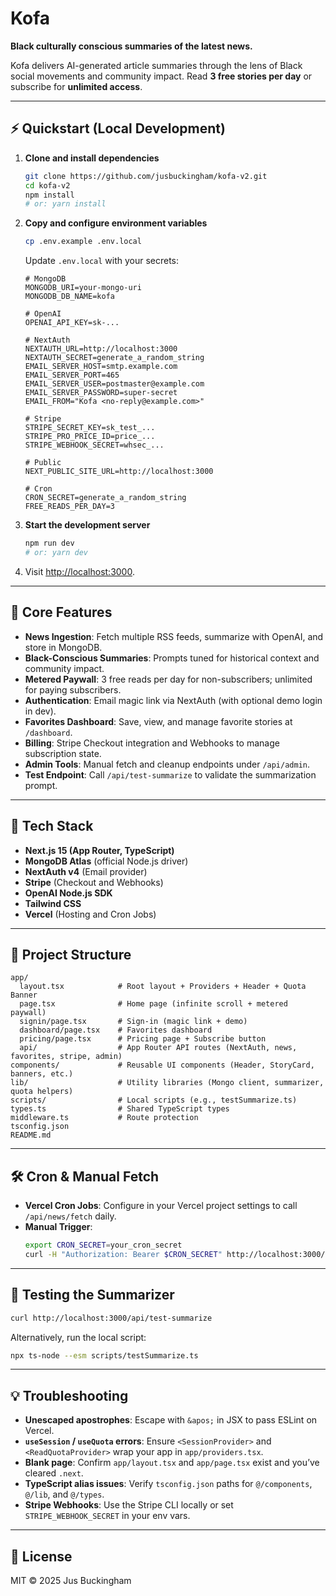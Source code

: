 # Kofa

**Black culturally conscious summaries of the latest news.**

Kofa delivers AI-generated article summaries through the lens of Black social movements and community impact. Read **3 free stories per day** or subscribe for **unlimited access**.

---

## ⚡ Quickstart (Local Development)

1. **Clone and install dependencies**
   ```bash
   git clone https://github.com/jusbuckingham/kofa-v2.git
   cd kofa-v2
   npm install
   # or: yarn install
   ```
2. **Copy and configure environment variables**
   ```bash
   cp .env.example .env.local
   ```
   Update `.env.local` with your secrets:
   ```env
   # MongoDB
   MONGODB_URI=your-mongo-uri
   MONGODB_DB_NAME=kofa

   # OpenAI
   OPENAI_API_KEY=sk-...

   # NextAuth
   NEXTAUTH_URL=http://localhost:3000
   NEXTAUTH_SECRET=generate_a_random_string
   EMAIL_SERVER_HOST=smtp.example.com
   EMAIL_SERVER_PORT=465
   EMAIL_SERVER_USER=postmaster@example.com
   EMAIL_SERVER_PASSWORD=super-secret
   EMAIL_FROM="Kofa <no-reply@example.com>"

   # Stripe
   STRIPE_SECRET_KEY=sk_test_...
   STRIPE_PRO_PRICE_ID=price_...
   STRIPE_WEBHOOK_SECRET=whsec_...

   # Public
   NEXT_PUBLIC_SITE_URL=http://localhost:3000

   # Cron
   CRON_SECRET=generate_a_random_string
   FREE_READS_PER_DAY=3
   ```
3. **Start the development server**
   ```bash
   npm run dev
   # or: yarn dev
   ```
4. Visit [http://localhost:3000](http://localhost:3000).

---

## 🚀 Core Features

- **News Ingestion**: Fetch multiple RSS feeds, summarize with OpenAI, and store in MongoDB.
- **Black-Conscious Summaries**: Prompts tuned for historical context and community impact.
- **Metered Paywall**: 3 free reads per day for non-subscribers; unlimited for paying subscribers.
- **Authentication**: Email magic link via NextAuth (with optional demo login in dev).
- **Favorites Dashboard**: Save, view, and manage favorite stories at `/dashboard`.
- **Billing**: Stripe Checkout integration and Webhooks to manage subscription state.
- **Admin Tools**: Manual fetch and cleanup endpoints under `/api/admin`.
- **Test Endpoint**: Call `/api/test-summarize` to validate the summarization prompt.

---

## 🧱 Tech Stack

- **Next.js 15 (App Router, TypeScript)**
- **MongoDB Atlas** (official Node.js driver)
- **NextAuth v4** (Email provider)
- **Stripe** (Checkout and Webhooks)
- **OpenAI Node.js SDK**
- **Tailwind CSS**
- **Vercel** (Hosting and Cron Jobs)

---

## 📁 Project Structure

```
app/
  layout.tsx            # Root layout + Providers + Header + Quota Banner
  page.tsx              # Home page (infinite scroll + metered paywall)
  signin/page.tsx       # Sign-in (magic link + demo)
  dashboard/page.tsx    # Favorites dashboard
  pricing/page.tsx      # Pricing page + Subscribe button
  api/                  # App Router API routes (NextAuth, news, favorites, stripe, admin)
components/             # Reusable UI components (Header, StoryCard, banners, etc.)
lib/                    # Utility libraries (Mongo client, summarizer, quota helpers)
scripts/                # Local scripts (e.g., testSummarize.ts)
types.ts                # Shared TypeScript types
middleware.ts           # Route protection
tsconfig.json
README.md
```

---

## 🛠️ Cron & Manual Fetch

- **Vercel Cron Jobs**: Configure in your Vercel project settings to call `/api/news/fetch` daily.
- **Manual Trigger**:
  ```bash
  export CRON_SECRET=your_cron_secret
  curl -H "Authorization: Bearer $CRON_SECRET" http://localhost:3000/api/news/fetch
  ```

---

## 🧪 Testing the Summarizer

```bash
curl http://localhost:3000/api/test-summarize
```

Alternatively, run the local script:
```bash
npx ts-node --esm scripts/testSummarize.ts
```

---

## 💡 Troubleshooting

- **Unescaped apostrophes**: Escape with `&apos;` in JSX to pass ESLint on Vercel.
- **`useSession` / `useQuota` errors**: Ensure `<SessionProvider>` and `<ReadQuotaProvider>` wrap your app in `app/providers.tsx`.
- **Blank page**: Confirm `app/layout.tsx` and `app/page.tsx` exist and you’ve cleared `.next`.
- **TypeScript alias issues**: Verify `tsconfig.json` paths for `@/components`, `@/lib`, and `@/types`.
- **Stripe Webhooks**: Use the Stripe CLI locally or set `STRIPE_WEBHOOK_SECRET` in your env vars.

---

## 📄 License

MIT © 2025 Jus Buckingham